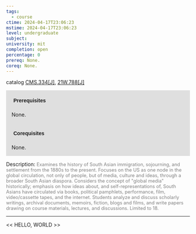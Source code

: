 ```yaml
---
tags:
  - course
ctime: 2024-04-17T23:06:23
mstime: 2024-04-17T23:06:23
level: undergraduate
subject: 
university: mit
completion: open
percentage: 0
prereq: None.
coreq: None.
---
```


catalog [CMS.334[J]](http://student.mit.edu/catalog/mCMSa.html#CMS.334), [21W.788[J]](http://student.mit.edu/catalog/m21Wb.html#21W.788)

<span style="display: block; padding: 15px; background-color: rgb(100, 100, 100, 0.2);"><font id="m_prereq49_0" style="display: block; font-family: Arial, sans-serif; font-weight: bold; padding: 5px">Prerequisites</font><br><span id="prereq49_0">None.</span></span>
<span style="display: block; padding: 15px; background-color: rgb(100, 100, 100, 0.2);"><font id="m_coreq49_0" style="display: block; font-family: Arial, sans-serif; font-weight: bold; padding: 5px">Corequisites</font><br><span id="coreq49_0">None.</span></span>

<font style="">Description:</font>
<font style="color: grey; font-size: 0.8rem;">Examines the history of South Asian immigration, sojourning, and settlement from the 1880s to the present. Focuses on the US as one node in the global circulation, not only of people, but of media, culture and ideas, through a broader South Asian diaspora. Considers the concept of "global media" historically; emphasis on how ideas about, and self-representations of, South Asians have circulated via books, political pamphlets, performance, film, video/cassette tapes, and the internet. Students analyze and discuss scholarly writings, archival documents, memoirs, fiction, blogs and films, and write papers drawing on course materials, lectures, and discussions. Limited to 18.</font>



---

<< HELLO, WORLD >>
